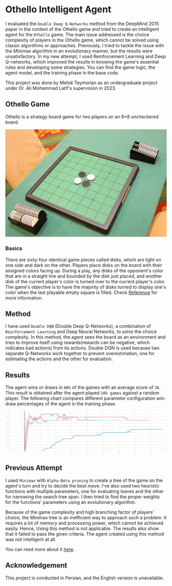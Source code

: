 # Othello Intelligent Agent
I evaluated the `Double Deep Q-Networks` method from the DeepMind 2015 paper in the context of the Othello game and tried to create an intelligent agent for the `Othello` game. The main issue addressed is the choice complexity of players in the Othello game, which cannot be solved using classic algorithms or approaches. 
Previously, I tried to tackle the issue with the Minimax algorithm in an evolutionary manner, but the results were unsatisfactory.
In my new attempt, I used Reinforcement Learning and Deep Q-networks, which improved the results in knowing the game's essential rules and developing some strategies.
You can find the game logic, the agent model, and the training phase in the base code.

This project was done by Mehdi Teymorian as an undergraduate project under Dr. Ali Mohammad Latif's supervision in 2023.

## Othello Game
Othello is a strategy board game for two players on an 8×8 uncheckered board.

![othello game](assets/othello-game.jpeg)

### Basics
There are sixty-four identical game pieces called disks, which are light on one side and dark on the other. Players place disks on the board with their assigned colors facing up. During a play, any disks of the opponent's color that are in a straight line and bounded by the disk just placed, and another disk of the current player's color is turned over to the current player's color. The game's objective is to have the majority of disks turned to display one's color when the last playable empty square is filled.
Check [Reference](https://en.wikipedia.org/wiki/Reversi) for more information.

## Method
I have used `Double DQN` (Double Deep Q-Networks), a combination of `Reinforcement Learning` and Deep Neural Networks, to solve the choice complexity. 
In this method, the agent sees the board as an environment and tries to improve itself using rewards(rewards can be negative, which indicates bad actions) from its actions.
Double DQN is used because two separate Q-Networks work together to prevent overestimation, one for estimating the actions and the other for evaluation.

## Results
The agent wins or draws in `80%` of the games with an average score of `36`. This result is obtained after the agent played `10k games` against a random player. 
The following chart compares different parameter configuration win-draw percentages of the agent in the training phase.

![result](assets/result.svg)

## Previous Attempt
I used `Minimax` with `Alpha-Beta pruning` to create a tree of the game on the agent's turn and try to decide the best move. I've also used two heuristic functions with multiple parameters, one for evaluating leaves and the other for narrowing the search tree span. I then tried to find the proper weights for the functions' parameters using an evolutionary algorithm.

Because of the game complexity and high branching factor of players' choice, the Minimax tree is an inefficient way to approach such a problem. It requires a lot of memory and processing power, which cannot be achieved easily. Hence, Using this method is not applicable. The results also show that it failed to pass the given criteria. The agent created using this method was not intelligent at all.

You can read more about it [here](http://dx.doi.org/10.13140/RG.2.2.24354.91846).


## Acknowledgement
This project is conducted in Persian, and the English version is unavailable.
